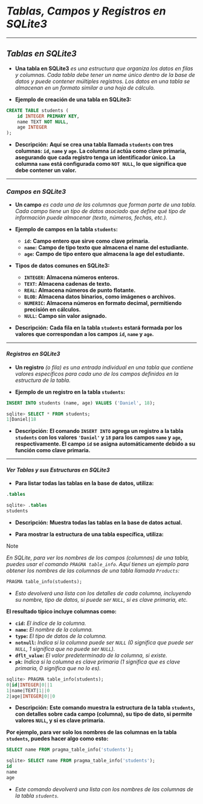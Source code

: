 <!-- Autor: Daniel Benjamin Perez Morales -->
<!-- GitHub: https://github.com/DanielPerezMoralesDev13 -->
<!-- Correo electrónico: danielperezdev@proton.me -->

<!-- https://youtu.be/DFg1V-rO6Pg?t=2191 -->

# ***Tablas, Campos y Registros en SQLite3***

---

## ***Tablas en SQLite3***

- **Una tabla en SQLite3** *es una estructura que organiza los datos en filas y columnas. Cada tabla debe tener un name único dentro de la base de datos y puede contener múltiples registros. Los datos en una tabla se almacenan en un formato similar a una hoja de cálculo.*

- **Ejemplo de creación de una tabla en SQLite3:**

```sql
CREATE TABLE students (
    id INTEGER PRIMARY KEY,
    name TEXT NOT NULL,
    age INTEGER
);
```

- **Descripción:** **Aquí se crea una tabla llamada `students` con tres columnas: `id`, `name` y `age`. La columna `id` actúa como clave primaria, asegurando que cada registro tenga un identificador único. La columna `name` está configurada como `NOT NULL`, lo que significa que debe contener un valor.**

---

### ***Campos en SQLite3***

- **Un campo** *es cada una de las columnas que forman parte de una tabla. Cada campo tiene un tipo de datos asociado que define qué tipo de información puede almacenar (texto, números, fechas, etc.).*

- **Ejemplo de campos en la tabla `students`:**

  - **`id`:** **Campo entero que sirve como clave primaria.**
  - **`name`:** **Campo de tipo texto que almacena el name del estudiante.**
  - **`age`:** **Campo de tipo entero que almacena la age del estudiante.**

- **Tipos de datos comunes en SQLite3:**

  - **`INTEGER`:** **Almacena números enteros.**
  - **`TEXT`:** **Almacena cadenas de texto.**
  - **`REAL`:** **Almacena números de punto flotante.**
  - **`BLOB`:** **Almacena datos binarios, como imágenes o archivos.**
  - **`NUMERIC`:** **Almacena números en formato decimal, permitiendo precisión en cálculos.**
  - **`NULL`:** **Campo sin valor asignado.**

- **Descripción:** **Cada fila en la tabla `students` estará formada por los valores que correspondan a los campos `id`, `name` y `age`.**

---

#### ***Registros en SQLite3***

- **Un registro** *(o fila) es una entrada individual en una tabla que contiene valores específicos para cada uno de los campos definidos en la estructura de la tabla.*

- **Ejemplo de un registro en la tabla `students`:**

```sql
INSERT INTO students (name, age) VALUES ('Daniel', 18);
```

```sql
sqlite> SELECT * FROM students;
1|Daniel|18
```

- **Descripción:** **El comando `INSERT INTO` agrega un registro a la tabla `students` con los valores `'Daniel'` y `18` para los campos `name` y `age`, respectivamente. El campo `id` se asigna automáticamente debido a su función como clave primaria.**

---

#### ***Ver Tablas y sus Estructuras en SQLite3***

- **Para listar todas las tablas en la base de datos, utiliza:**

```sql
.tables
```

```sql
sqlite> .tables
students
```

- **Descripción:** **Muestra todas las tablas en la base de datos actual.**

- **Para mostrar la estructura de una tabla específica, utiliza:**

> [!NOTE]
> *En SQLite, para ver los nombres de los campos (columnas) de una tabla, puedes usar el comando `PRAGMA table_info`. Aquí tienes un ejemplo para obtener los nombres de las columnas de una tabla llamada `Products`:*

```sql
PRAGMA table_info(students);
```

- *Esto devolverá una lista con los detalles de cada columna, incluyendo su nombre, tipo de datos, si puede ser `NULL`, si es clave primaria, etc.*

**El resultado típico incluye columnas como:**

- **`cid`:** *El índice de la columna.*
- **`name`:** *El nombre de la columna.*
- **`type`:** *El tipo de datos de la columna.*
- **`notnull`:** *Indica si la columna puede ser `NULL` (0 significa que puede ser `NULL`, 1 significa que no puede ser `NULL`).*
- **`dflt_value`:** *El valor predeterminado de la columna, si existe.*
- **`pk`:** *Indica si la columna es clave primaria (1 significa que es clave primaria, 0 significa que no lo es).*

```sql
sqlite> PRAGMA table_info(students);
0|id|INTEGER|0||1
1|name|TEXT|1||0
2|age|INTEGER|0||0
```

- **Descripción:** **Este comando muestra la estructura de la tabla `students`, con detalles sobre cada campo (columna), su tipo de dato, si permite valores `NULL`, y si es clave primaria.**

**Por ejemplo, para ver solo los nombres de las columnas en la tabla `students`, puedes hacer algo como esto:**

```sql
SELECT name FROM pragma_table_info('students');
```

```sql
sqlite> SELECT name FROM pragma_table_info('students');
id
name
age
```

- *Este comando devolverá una lista con los nombres de las columnas de la tabla `students`.*
